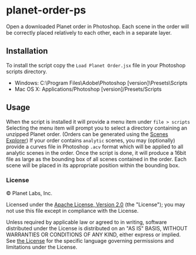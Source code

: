 # planet-order-ps
Open a downloaded Planet order in Photoshop. Each scene in the order will be
correctly placed relatively to each other, each in a separate layer.

## Installation
To install the script copy the `Load Planet Order.jsx` file in your Photoshop
scripts directory.
  * Windows: C:\Program Files\Adobe\Photoshop [version]\Presets\Scripts
  * Mac OS X: Applications/Photoshop [version]/Presets/Scripts

## Usage
When the script is installed it will provide a menu item under `file > scripts`
Selecting the menu item will prompt you to select a directory containing an
unzipped Planet order. (Orders can be generated using the
[Scenes Explorer](https://www.planet.com/scenes))
If your order contains `analytic` scenes, you may (optionally) provide
a curves file in Photoshop `.acv` format which will be applied to all
analytic scenes in the order.
Once the script is done, it will produce a 16bit file as large as the
bounding box of all scenes contained in the order. Each scene will be
placed in its appropriate position within the bounding box.

### License

© Planet Labs, Inc.

Licensed under the [Apache License, Version 2.0](http://www.apache.org/licenses/LICENSE-2.0) (the "License"); you may not use this file except in compliance with the License.

Unless required by applicable law or agreed to in writing, software distributed under the License is distributed on an "AS IS" BASIS, WITHOUT WARRANTIES OR CONDITIONS OF ANY KIND, either express or implied. See [the License](http://www.apache.org/licenses/LICENSE-2.0) for the specific language governing permissions and limitations under the License.
